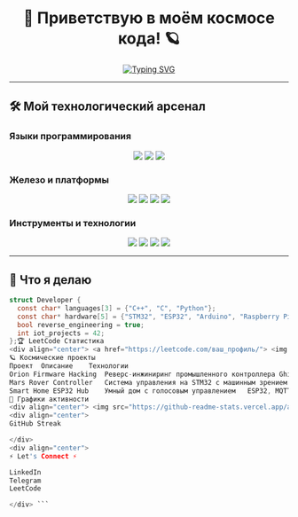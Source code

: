 <div align="center">
  
# 🚀 **Приветствую в моём космосе кода!** 🪐

[![Typing SVG](https://readme-typing-svg.demolab.com?font=Fira+Code&weight=600&size=26&duration=4000&pause=1000&color=20C20E&width=550&lines=Embedded+Systems+Engineer;Reverse+Engineering+Enthusiast;C%2B%2B%2FC%2FPython+Developer;IoT+Wizard+%F0%9F%94%A5)](https://git.io/typing-svg)

</div>

---

## 🛠️ **Мой технологический арсенал**

### **Языки программирования**
<div align="center">
  <img src="https://img.shields.io/badge/C++-00599C?style=for-the-badge&logo=c%2B%2B&logoColor=white&logoWidth=30"/>
  <img src="https://img.shields.io/badge/C-00599C?style=for-the-badge&logo=c&logoColor=white"/>
  <img src="https://img.shields.io/badge/Python-3776AB?style=for-the-badge&logo=python&logoColor=white"/>
</div>

### **Железо и платформы**
<div align="center">
  <img src="https://img.shields.io/badge/STM32-03234B?style=for-the-badge&logo=stmicroelectronics&logoColor=white"/>
  <img src="https://img.shields.io/badge/Arduino-00979D?style=for-the-badge&logo=arduino&logoColor=white"/>
  <img src="https://img.shields.io/badge/ESP32-E7352C?style=for-the-badge&logo=espressif&logoColor=white"/>
  <img src="https://img.shields.io/badge/Raspberry_Pi-A22846?style=for-the-badge&logo=raspberry-pi&logoColor=white"/>
</div>

### **Инструменты и технологии**
<div align="center">
  <img src="https://img.shields.io/badge/Ghidra-007ACC?style=for-the-badge&logo=ghidra&logoColor=white"/>
  <img src="https://img.shields.io/badge/IDA_Pro-000000?style=for-the-badge"/>
  <img src="https://img.shields.io/badge/PlatformIO-00B386?style=for-the-badge"/>
  <img src="https://img.shields.io/badge/FreeRTOS-3DDC84?style=for-the-badge"/>
</div>

---

## 🧩 **Что я делаю**
```c
struct Developer {
  const char* languages[3] = {"C++", "C", "Python"};
  const char* hardware[5] = {"STM32", "ESP32", "Arduino", "Raspberry Pi", "ARM Cortex"};
  bool reverse_engineering = true;
  int iot_projects = 42;
};🏆 LeetCode Статистика
<div align="center"> <a href="https://leetcode.com/ваш_профиль/"> <img src="https://leetcard.jacoblin.cool/ваш_логин?theme=dark&font=Abel" width="400"/> </a> </div>
🪐 Космические проекты
Проект	Описание	Технологии
Orion Firmware Hacking	Реверс-инжиниринг промышленного контроллера	Ghidra, IDA Pro, JTAG
Mars Rover Controller	Система управления на STM32 с машинным зрением	C++, OpenCV, FreeRTOS
Smart Home ESP32 Hub	Умный дом с голосовым управлением	ESP32, MQTT, Python
📡 Графики активности
<div align="center"> <img src="https://github-readme-stats.vercel.app/api?username=ваш_логин&show_icons=true&theme=vision-friendly-dark&hide_border=true"/> <img src="https://github-readme-stats.vercel.app/api/top-langs/?username=ваш_логин&layout=compact&theme=vision-friendly-dark&hide_border=true"/> </div>
<div align="center">
GitHub Streak

</div>
<div align="center">
⚡ Let's Connect ⚡

LinkedIn
Telegram
LeetCode

</div> ```
